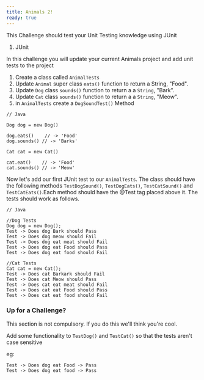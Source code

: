 ```yaml
---
title: Animals 2!
ready: true
---
```


This Challenge should test your Unit Testing knowledge using JUnit

1. JUnit

In this challenge you will update your current Animals project and add unit tests to the project

1. Create a class called `AnimalTests`
2. Update `Animal` super class `eats()` function to return a String, "Food".
3. Update `Dog` class `sounds()` function to return a a `String`, "Bark".
4. Update `Cat` class `sounds()` function to return a a `String`, "Meow".
5. in `AnimalTests` create a `DogSoundTest()` Method

```
// Java

Dog dog = new Dog()

dog.eats()    // -> 'Food'
dog.sounds() // -> 'Barks'

Cat cat = new Cat()

cat.eat()    // -> 'Food'
cat.sounds() // -> 'Meow'
```

Now let's add our first JUnit test to our `AnimalTests`. The class should have the following methods `TestDogSound()`, `TestDogEats()`, `TestCatSound()` and `TestCatEats()`.Each method should have the @Test tag placed above it. The tests should work as follows.


```
// Java

//Dog Tests
Dog dog = new Dog();
Test -> Does dog Bark should Pass
Test -> Does dog meow should Fail
Test -> Does dog eat meat should Fail
Test -> Does dog eat Food should Pass
Test -> Does dog eat food should Fail

//Cat Tests
Cat cat = new Cat();
Test -> Does cat Barkark should Fail
Test -> Does cat Meow should Pass
Test -> Does cat eat meat should Fail
Test -> Does cat eat Food should Pass
Test -> Does cat eat food should Fail

```

### Up for a Challenge?

This section is not compulsory. If you do this we'll think you're cool.

Add some functionality to `TestDog()` and `TestCat()` so that the tests aren't case sensitive

eg:

```
Test -> Does dog eat Food -> Pass
Test -> Does dog eat food -> Pass
```
